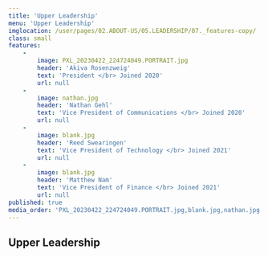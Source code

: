 ```yaml
---
title: 'Upper Leadership'
menu: 'Upper Leadership'
imglocation: /user/pages/02.ABOUT-US/05.LEADERSHIP/07._features-copy/
class: small
features:
    -
        image: PXL_20230422_224724049.PORTRAIT.jpg
        header: 'Akiva Rosenzweig'
        text: 'President </br> Joined 2020'
        url: null
    -
        image: nathan.jpg
        header: 'Nathan Gehl'
        text: 'Vice President of Communications </br> Joined 2020'
        url: null
    -
        image: blank.jpg
        header: 'Reed Swearingen'
        text: 'Vice President of Technology </br> Joined 2021'
        url: null
    -
        image: blank.jpg
        header: 'Matthew Nam'
        text: 'Vice President of Finance </br> Joined 2021'
        url: null
published: true
media_order: 'PXL_20230422_224724049.PORTRAIT.jpg,blank.jpg,nathan.jpg'
---
```


## Upper Leadership